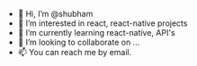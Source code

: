 - 👋 Hi, I’m @shubham
- 👀 I’m interested in react, react-native projects
- 🌱 I’m currently learning react-native, API's
- 💞️ I’m looking to collaborate on ...
- 📫 You can reach me by email.

<!---
sd1026/sd1026 is a ✨ special ✨ repository because its `README.md` (this file) appears on your GitHub profile.
You can click the Preview link to take a look at your changes.
--->
